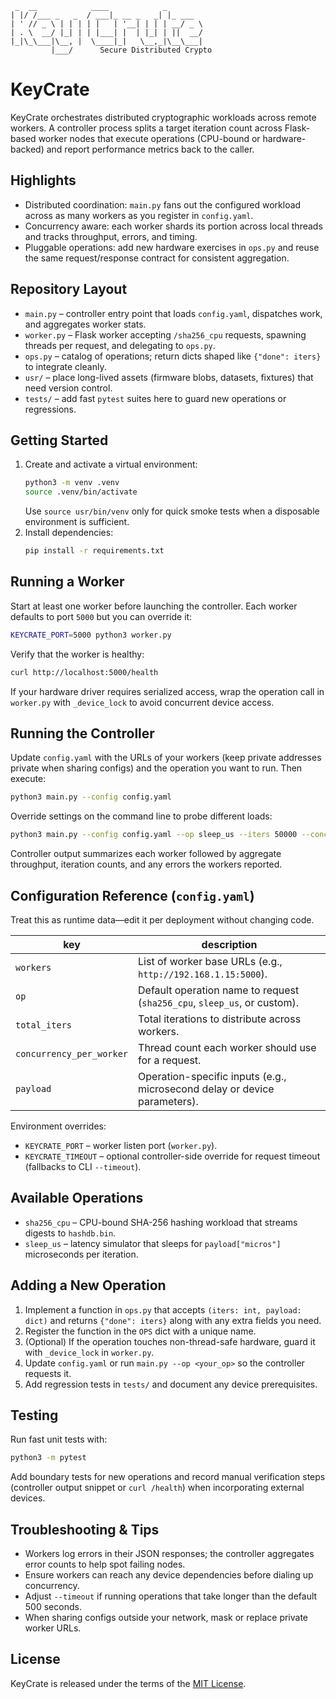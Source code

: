 ```text
 _  __            ____            _       
| |/ /___ _   _  / ___|_ __ _   _| |_ ___ 
| ' // _ \ | | | | |   | '__| | | | __/ _ \
| . \  __/ |_| | | |___| |  | |_| | ||  __/
|_|\_\___|\__, |  \____|_|   \__,_|\__\___|
         |___/      Secure Distributed Crypto
```

# KeyCrate

KeyCrate orchestrates distributed cryptographic workloads across remote workers. A controller process splits a target iteration count across Flask-based worker nodes that execute operations (CPU-bound or hardware-backed) and report performance metrics back to the caller.

## Highlights
- Distributed coordination: `main.py` fans out the configured workload across as many workers as you register in `config.yaml`.
- Concurrency aware: each worker shards its portion across local threads and tracks throughput, errors, and timing.
- Pluggable operations: add new hardware exercises in `ops.py` and reuse the same request/response contract for consistent aggregation.

## Repository Layout
- `main.py` – controller entry point that loads `config.yaml`, dispatches work, and aggregates worker stats.
- `worker.py` – Flask worker accepting `/sha256_cpu` requests, spawning threads per request, and delegating to `ops.py`.
- `ops.py` – catalog of operations; return dicts shaped like `{"done": iters}` to integrate cleanly.
- `usr/` – place long-lived assets (firmware blobs, datasets, fixtures) that need version control.
- `tests/` – add fast `pytest` suites here to guard new operations or regressions.

## Getting Started
1. Create and activate a virtual environment:
   ```bash
   python3 -m venv .venv
   source .venv/bin/activate
   ```
   Use `source usr/bin/venv` only for quick smoke tests when a disposable environment is sufficient.
2. Install dependencies:
   ```bash
   pip install -r requirements.txt
   ```

## Running a Worker
Start at least one worker before launching the controller. Each worker defaults to port `5000` but you can override it:
```bash
KEYCRATE_PORT=5000 python3 worker.py
```

Verify that the worker is healthy:
```bash
curl http://localhost:5000/health
```

If your hardware driver requires serialized access, wrap the operation call in `worker.py` with `_device_lock` to avoid concurrent device access.

## Running the Controller
Update `config.yaml` with the URLs of your workers (keep private addresses private when sharing configs) and the operation you want to run. Then execute:
```bash
python3 main.py --config config.yaml
```

Override settings on the command line to probe different loads:
```bash
python3 main.py --config config.yaml --op sleep_us --iters 50000 --conc 8 --timeout 120
```

Controller output summarizes each worker followed by aggregate throughput, iteration counts, and any errors the workers reported.

## Configuration Reference (`config.yaml`)
Treat this as runtime data—edit it per deployment without changing code.

| key                      | description                                                                 |
|--------------------------|-----------------------------------------------------------------------------|
| `workers`                | List of worker base URLs (e.g., `http://192.168.1.15:5000`).                |
| `op`                     | Default operation name to request (`sha256_cpu`, `sleep_us`, or custom).    |
| `total_iters`            | Total iterations to distribute across workers.                              |
| `concurrency_per_worker` | Thread count each worker should use for a request.                          |
| `payload`                | Operation-specific inputs (e.g., microsecond delay or device parameters).   |

Environment overrides:
- `KEYCRATE_PORT` – worker listen port (`worker.py`).
- `KEYCRATE_TIMEOUT` – optional controller-side override for request timeout (fallbacks to CLI `--timeout`).

## Available Operations
- `sha256_cpu` – CPU-bound SHA-256 hashing workload that streams digests to `hashdb.bin`.
- `sleep_us` – latency simulator that sleeps for `payload["micros"]` microseconds per iteration.

## Adding a New Operation
1. Implement a function in `ops.py` that accepts `(iters: int, payload: dict)` and returns `{"done": iters}` along with any extra fields you need.
2. Register the function in the `OPS` dict with a unique name.
3. (Optional) If the operation touches non-thread-safe hardware, guard it with `_device_lock` in `worker.py`.
4. Update `config.yaml` or run `main.py --op <your_op>` so the controller requests it.
5. Add regression tests in `tests/` and document any device prerequisites.

## Testing
Run fast unit tests with:
```bash
python3 -m pytest
```

Add boundary tests for new operations and record manual verification steps (controller output snippet or `curl /health`) when incorporating external devices.

## Troubleshooting & Tips
- Workers log errors in their JSON responses; the controller aggregates error counts to help spot failing nodes.
- Ensure workers can reach any device dependencies before dialing up concurrency.
- Adjust `--timeout` if running operations that take longer than the default 500 seconds.
- When sharing configs outside your network, mask or replace private worker URLs.

## License
KeyCrate is released under the terms of the [MIT License](LICENSE).
